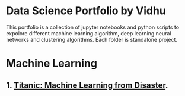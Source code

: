 # Data Science Portfolio by Vidhu
This portfolio is a collection of jupyter notebooks and python scripts to expolore different machine learning algorithm, deep learning neural networks and clustering algorithms. Each folder is standalone project.

# Machine Learning
## 1. [Titanic: Machine Learning from Disaster](https://github.com/vidhu-psit/DataSciencePython/blob/master/Titanic%20Survival%20Exploration%20with%20Decision%20Trees/Titanic%20Survival%20Exploration%20with%20Decision%20Trees.ipynb).
